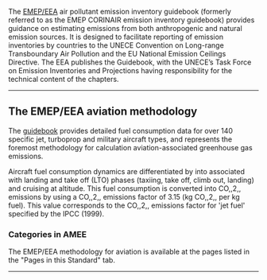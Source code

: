 The
[EMEP/EEA](http://www.eea.europa.eu/publications/emep-eea-emission-inventory-guidebook-2009)
air pollutant emission inventory guidebook (formerly referred to as the
EMEP CORINAIR emission inventory guidebook) provides guidance on
estimating emissions from both anthropogenic and natural emission
sources. It is designed to facilitate reporting of emission inventories
by countries to the UNECE Convention on Long-range Transboundary Air
Pollution and the EU National Emission Ceilings Directive. The EEA
publishes the Guidebook, with the UNECE’s Task Force on Emission
Inventories and Projections having responsibility for the technical
content of the chapters.

-----

## The EMEP/EEA aviation methodology

The
[guidebook](http://www.eea.europa.eu/publications/emep-eea-emission-inventory-guidebook-2009)
provides detailed fuel consumption data for over 140 specific jet,
turboprop and military aircraft types, and represents the foremost
methodology for calculation aviation-associated greenhouse gas
emissions.

Aircraft fuel consumption dynamics are differentiated by into associated
with landing and take off (LTO) phases (taxiing, take off, climb out,
landing) and cruising at altitude. This fuel consumption is converted
into CO,,2,, emissions by using a CO,,2,, emissions factor of 3.15 (kg
CO,,2,, per kg fuel). This value corresponds to the CO,,2,, emissions
factor for 'jet fuel' specified by the IPCC (1999).

### Categories in AMEE

The EMEP/EEA methodology for aviation is available at the pages listed
in the "Pages in this Standard" tab.

-----
